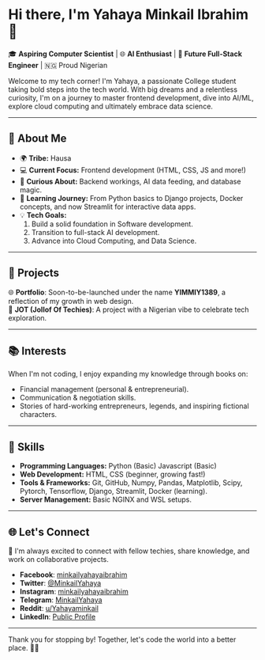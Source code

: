 # Hi there, I'm Yahaya Minkail Ibrahim 👋  

🎓 **Aspiring Computer Scientist** | 🌐 **AI Enthusiast** | 🚀 **Future Full-Stack Engineer** | 🇳🇬 Proud Nigerian  

Welcome to my tech corner! I'm Yahaya, a passionate College student taking bold steps into the tech world. With big dreams and a relentless curiosity, I'm on a journey to master frontend development, dive into AI/ML, explore cloud computing  and ultimately embrace data science.  

---

## 🌟 About Me  
- 🌍 **Tribe:** Hausa  
- 💻 **Current Focus:** Frontend development (HTML, CSS, JS and more!)  
- 🔎 **Curious About:** Backend workings, AI data feeding, and database magic.  
- 📖 **Learning Journey:** From Python basics to Django projects, Docker concepts, and now Streamlit for interactive data apps.  
- 💡 **Tech Goals:**  
  1. Build a solid foundation in Software development.  
  2. Transition to full-stack AI development.  
  3. Advance into Cloud Computing, and Data Science.  

---

## 💼 Projects  
🌐 **Portfolio**: Soon-to-be-launched under the name **YIMMIY1389**, a reflection of my growth in web design.  
🍲 **JOT (Jollof Of Techies)**: A project with a Nigerian vibe to celebrate tech exploration.  

---

## 📚 Interests  
When I'm not coding, I enjoy expanding my knowledge through books on:  
- Financial management (personal & entrepreneurial).  
- Communication & negotiation skills.  
- Stories of hard-working entrepreneurs, legends, and inspiring fictional characters.  

---

## 🚀 Skills  
- **Programming Languages:** Python (Basic) Javascript (Basic) 
- **Web Development:** HTML, CSS (beginner, growing fast!)  
- **Tools & Frameworks:** Git, GitHub, Numpy, Pandas, Matplotlib, Scipy, Pytorch, Tensorflow, Django, Streamlit, Docker (learning).  
- **Server Management:** Basic NGINX and WSL setups.  

---

## 🌐 Let's Connect  
💬 I'm always excited to connect with fellow techies, share knowledge, and work on collaborative projects.  

- **Facebook**: [minkailyahayaibrahim](https://facebook.com/minkailyahayaibrahim)  
- **Twitter**: [@MinkailYahaya](https://x.com/MinkailYahaya)  
- **Instagram**: [minkailyahayaibrahim](https://instagram.com/minkailyahayaibrahim)  
- **Telegram**: [MinkailYahaya](https://t.me/MinkailYahaya)
- **Reddit**: [u/Yahayaminkail](https://reddit.com/u/Yahayaminkail)  
- **LinkedIn**: [Public Profile](https://www.linkedin.com/public-profile/settings)

---

Thank you for stopping by! Together, let's code the world into a better place. 🚀✨
